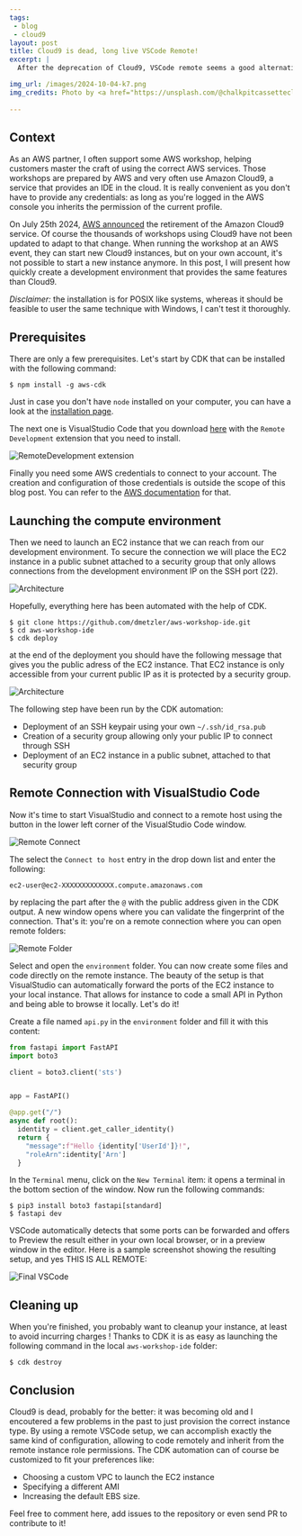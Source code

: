 ```yaml
---
tags: 
 - blog
 - cloud9
layout: post
title: Cloud9 is dead, long live VSCode Remote!
excerpt: |
  After the deprecation of Cloud9, VSCode remote seems a good alternative. Here is how we can quicly set it up on AWS. 

img_url: /images/2024-10-04-k7.png
img_credits: Photo by <a href="https://unsplash.com/@chalkpitcassetteclub?utm_content=creditCopyText&utm_medium=referral&utm_source=unsplash">Silas Gregory</a> on <a href="https://unsplash.com/photos/a-person-holding-a-blue-cassette-in-front-of-a-metal-machine-ve3Z4ukE3TY?utm_content=creditCopyText&utm_medium=referral&utm_source=unsplash">Unsplash</a>
  
---
```

## Context

As an AWS partner, I often support some AWS workshop, helping customers master the craft of using the correct AWS services. Those workshops are prepared by AWS and very often use Amazon Cloud9, a service that provides an IDE in the cloud. It is really convenient as you don't have to provide any credentials: as long as you're logged in the AWS console you inherits the permission of the current profile.

On July 25th 2024, [AWS announced](https://aws.amazon.com/blogs/devops/how-to-migrate-from-aws-cloud9-to-aws-ide-toolkits-or-aws-cloudshell/) the retirement of the Amazon Cloud9 service. Of course the thousands of workshops using Cloud9 have not been updated to adapt to that change. When running the workshop at an AWS event, they can start new Cloud9 instances, but on your own account, it's not possible to start a new instance anymore. In this post, I will present how quickly create a development environment that provides the same features than Cloud9.  

*Disclaimer:* the installation is for POSIX like systems, whereas it should be feasible to user the same technique with Windows, I can't test it thoroughly.

## Prerequisites

There are only a few prerequisites. Let's start by CDK that can be installed with the following command:

```shell
$ npm install -g aws-cdk
```

Just in case you don't have `node` installed on your computer, you can have a look at the [installation page](https://nodejs.org/en/download/package-manager).

The next one is VisualStudio Code that you download [here](https://code.visualstudio.com/download) with the `Remote Development` extension that you need to install.

![RemoteDevelopment extension](/images/2024-10-04-remote-extension.png)

Finally you need some AWS credentials to connect to your account. The creation and configuration of those credentials is outside the scope of this blog post. You can refer to the [AWS documentation](https://docs.aws.amazon.com/cli/v1/userguide/cli-configure-files.html) for that.

## Launching the compute environment

Then we need to launch an EC2 instance that we can reach from our development environment. To secure the connection we will place the EC2 instance in a public subnet attached to a security group that only allows connections from the development environment IP on the SSH port (22). 

![Architecture](/images/2024-10-04-RemoteVSCode.png)

Hopefully, everything here has been automated with the help of CDK.

```shell
$ git clone https://github.com/dmetzler/aws-workshop-ide.git
$ cd aws-workshop-ide
$ cdk deploy
```

at the end of the deployment you should have the following message that gives you the public adress of the EC2 instance. That EC2 instance is only accessible from your current public IP as it is protected by a security group.

![Architecture](/images/2024-10-04-cdkdeploy.png)

The following step have been run by the CDK automation:

- Deployment of an SSH keypair using your own `~/.ssh/id_rsa.pub`
- Creation of a security group allowing only your public IP to connect through SSH
- Deployment of an EC2 instance in a public subnet, attached to that security group


## Remote Connection with VisualStudio Code

Now it's time to start VisualStudio and connect to a remote host using the button in the lower left corner of the VisualStudio Code window.

![Remote Connect](/images/2024-10-04-start-remote.png)

The select the `Connect to host` entry in the drop down list and enter the following:

```
ec2-user@ec2-XXXXXXXXXXXXX.compute.amazonaws.com
```
by replacing the part after the `@` with the public address given in the CDK output. A new window opens where you can validate the fingerprint of the connection. That's it: you're on a remote connection where you can open remote folders:

![Remote Folder](/images/2024-10-04-open-folder.png)

Select and open the `environment` folder. You can now create some files and code directly on the remote instance. The beauty of the setup is that VisualStudio can automatically forward the ports of the EC2 instance to your local instance. That allows for instance to code a small API in Python and being able to browse it locally. Let's do it!

Create a file named `api.py` in the `environment` folder and fill it with this content:

```python
from fastapi import FastAPI
import boto3

client = boto3.client('sts')


app = FastAPI()

@app.get("/")
async def root():
  identity = client.get_caller_identity()
  return {
    "message":f"Hello {identity['UserId']}!",
    "roleArn":identity['Arn']
  }
```

In the `Terminal` menu, click on the `New Terminal` item: it opens a terminal in the bottom section of the window. Now run the following commands:

```shell
$ pip3 install boto3 fastapi[standard]
$ fastapi dev
```

VSCode automatically detects that some ports can be forwarded and offers to Preview the result either in your own local browser, or in a preview window in the editor. Here is a sample screenshot showing the resulting setup, and yes THIS IS ALL REMOTE:

![Final VSCode](/images/2024-10-04-final-vscode.png)




## Cleaning up

When you're finished, you probably want to cleanup your instance, at least to avoid incurring charges ! Thanks to CDK it is as easy as launching the following command in the local `aws-workshop-ide` folder:

```shell
$ cdk destroy
```

## Conclusion

Cloud9 is dead, probably for the better: it was becoming old and I encoutered a few problems in the past to just provision the correct instance type.
By using a remote VSCode setup, we can accomplish exactly the same kind of configuration, allowing to code remotely and inherit from the remote instance role permissions.
The CDK automation can of course be customized to fit your preferences like:

- Choosing a custom VPC to launch the EC2 instance
- Specifying a different AMI
- Increasing the default EBS size.

Feel free to comment here, add issues to the repository or even send PR to contribute to it! 
